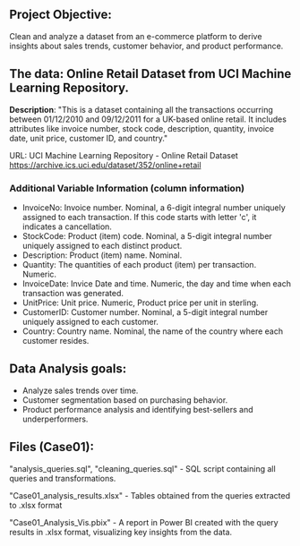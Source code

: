 
## Project Objective: 
Clean and analyze a dataset from an e-commerce platform to derive insights about sales trends, customer behavior, and product performance.

## The data: Online Retail Dataset from UCI Machine Learning Repository.

**Description**: "This is a dataset containing all the transactions occurring between 01/12/2010 and 09/12/2011 for a UK-based online retail. It includes attributes like invoice number, stock code, description, quantity, invoice date, unit price, customer ID, and country."

URL: UCI Machine Learning Repository - Online Retail Dataset https://archive.ics.uci.edu/dataset/352/online+retail

### Additional Variable Information (column information)
- InvoiceNo: Invoice number. Nominal, a 6-digit integral number uniquely assigned to each transaction. If this code starts with letter 'c', it indicates a cancellation. 
- StockCode: Product (item) code. Nominal, a 5-digit integral number uniquely assigned to each distinct product.
- Description: Product (item) name. Nominal.
- Quantity: The quantities of each product (item) per transaction. Numeric.	
- InvoiceDate: Invice Date and time. Numeric, the day and time when each transaction was generated.
- UnitPrice: Unit price. Numeric, Product price per unit in sterling.
- CustomerID: Customer number. Nominal, a 5-digit integral number uniquely assigned to each customer.
- Country: Country name. Nominal, the name of the country where each customer resides. 

## Data Analysis goals:

- Analyze sales trends over time.
- Customer segmentation based on purchasing behavior.
- Product performance analysis and identifying best-sellers and underperformers.

## Files (Case01):

"analysis_queries.sql", "cleaning_queries.sql" - SQL script containing all queries and transformations.

"Case01_analysis_results.xlsx" - Tables obtained from the queries extracted to .xlsx format

"Case01_Analysis_Vis.pbix" - A report in Power BI created with the query results in .xlsx format, visualizing key insights from the data.









